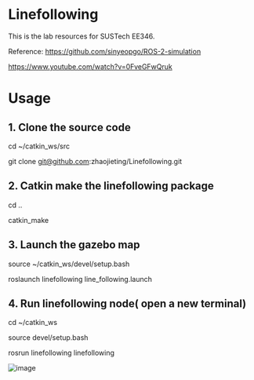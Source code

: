 # Linefollowing
This is the lab resources for SUSTech EE346.

Reference: https://github.com/sinyeopgo/ROS-2-simulation

https://www.youtube.com/watch?v=0FveGFwQruk
# Usage

## 1. Clone the source code
  cd ~/catkin_ws/src
  
  git clone git@github.com:zhaojieting/Linefollowing.git
  
## 2. Catkin make the linefollowing package
  cd ..
  
  catkin_make

## 3. Launch the gazebo map
   source ~/catkin_ws/devel/setup.bash
   
   roslaunch linefollowing line_following.launch 
## 4. Run linefollowing node( open a new terminal)
   
   cd ~/catkin_ws  
   
   source devel/setup.bash
   
   rosrun linefollowing linefollowing

 ![image](https://github.com/zhaojieting/Linefollowing/blob/main/data/demo.png)
